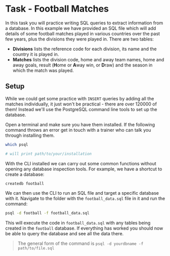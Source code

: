 # Task - Football Matches

In this task you will practice writing SQL queries to extract information from a database. In this example we have provided an SQL file which will add details of some football matches played in various countries over the past few years, plus the divisions they were played in. There are two tables:

- **Divisions** lists the reference code for each division, its name and the country it is played in.
- **Matches** lists the division code, home and away team names, home and away goals, result (**H**ome or **A**way win, or **D**raw) and the season in which the match was played.

## Setup

While we could get some practice with `INSERT` queries by adding all the matches individually, it just won't be practical - there are over 120000 of them! Instead we'll use the PostgreSQL command line tools to set up the database.

Open a terminal and make sure you have them installed. If the following command throws an error get in touch with a trainer who can talk you through installing them.

```sh
which psql

# will print path/to/your/installation
```

With the CLI installed we can carry out some common functions without opening any database inspection tools. For example, we have a shortcut to create a database:

```sh
createdb football
```

We can then use the CLI to run an SQL file and target a specific database with it. Navigate to the folder with the `football_data.sql` file in it and run the command:

```sh
psql -d football -f football_data.sql
```

This will execute the code in `football_data.sql` with any tables being created in the `football` database. If everything has worked you should now be able to query the database and see all the data there.

> The general form of the command is `psql -d yourdbname -f path/to/file.sql`